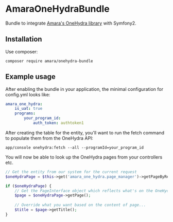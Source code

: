 # AmaraOneHydraBundle
Bundle to integrate [Amara's OneHydra library](https://github.com/AmaraLiving/php-onehydra) with Symfony2.

Installation
------------

Use composer:
```
composer require amara/onehydra-bundle
```

Example usage
-------------
After enabling the bundle in your application, the minimal configuration for config.yml looks like:

```yaml
amara_one_hydra:
    is_uat: true
    programs:
        your_program_id:
            auth_token: authtoken1
```

After creating the table for the entity, you'll want to run the fetch command to populate them from the OneHydra API:

```
app/console onehydra:fetch --all --programId=your_program_id
```

You will now be able to look up the OneHydra pages from your controllers etc.

```php
// Get the entity from our system for the current request
$oneHydraPage = $this->get('amara_one_hydra.page_manager')->getPageByRequest($request);

if ($oneHydraPage) {
    // Get the PageInterface object which reflects what's on the OneHydra system 
    $page = $oneHydraPage->getPage();
    
    // Override what you want based on the content of page...
    $title = $page->getTitle();
}
```





